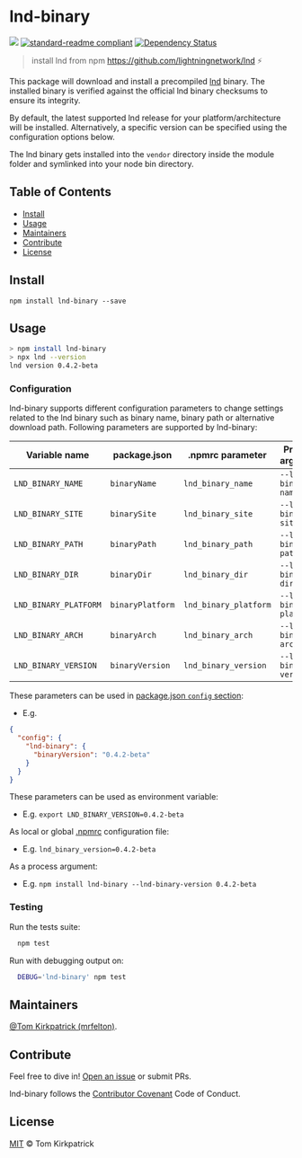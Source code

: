 # lnd-binary

[![](https://img.shields.io/badge/project-LND-blue.svg?style=flat-square)](https://github.com/lightningnetwork/lnd)
[![standard-readme compliant](https://img.shields.io/badge/standard--readme-OK-green.svg?style=flat-square)](https://github.com/RichardLitt/standard-readme)
[![Dependency Status](https://david-dm.org/mrfelton/lnd-binary.svg?style=flat-square)](https://david-dm.org/mrfelton/lnd-binary)

> install lnd from npm https://github.com/lightningnetwork/lnd ⚡️

This package will download and install a precompiled [lnd](https://github.com/lightningnetwork/lnd) binary. The installed binary is verified against the official lnd binary checksums to ensure its integrity.

By default, the latest supported lnd release for your platform/architecture will be installed. Alternatively, a specific version can be specified using the configuration options below.

The lnd binary gets installed into the `vendor` directory inside the module folder and symlinked into your node bin directory.

## Table of Contents

- [Install](#install)
- [Usage](#usage)
- [Maintainers](#maintainers)
- [Contribute](#contribute)
- [License](#license)

## Install

```
npm install lnd-binary --save
```

## Usage

```sh
> npm install lnd-binary
> npx lnd --version
lnd version 0.4.2-beta
```

### Configuration

lnd-binary supports different configuration parameters to change settings related to the lnd binary such as binary name, binary path or alternative download path. Following parameters are supported by lnd-binary:

| Variable name         | package.json     | .npmrc parameter      | Process argument        | Value                              |
| --------------------- | ---------------- | --------------------- | ----------------------- | ---------------------------------- |
| `LND_BINARY_NAME`     | `binaryName`     | `lnd_binary_name`     | `--lnd-binary-name`     | String                             |
| `LND_BINARY_SITE`     | `binarySite`     | `lnd_binary_site`     | `--lnd-binary-site`     | URL                                |
| `LND_BINARY_PATH`     | `binaryPath`     | `lnd_binary_path`     | `--lnd-binary-path`     | Path                               |
| `LND_BINARY_DIR`      | `binaryDir`      | `lnd_binary_dir`      | `--lnd-binary-dir`      | Path                               |
| `LND_BINARY_PLATFORM` | `binaryPlatform` | `lnd_binary_platform` | `--lnd-binary-platform` | [Platform](src/lib/support.js)     |
| `LND_BINARY_ARCH`     | `binaryArch`     | `lnd_binary_arch`     | `--lnd-binary-arch`     | [Architecture](src/lib/support.js) |
| `LND_BINARY_VERSION`  | `binaryVersion`  | `lnd_binary_version`  | `--lnd-binary-version`  | [Version](src/lib/support.js)      |

These parameters can be used in [package.json `config` section](https://docs.npmjs.com/files/package.json#config):

- E.g.

```json
{
  "config": {
    "lnd-binary": {
      "binaryVersion": "0.4.2-beta"
    }
  }
}
```

These parameters can be used as environment variable:

- E.g. `export LND_BINARY_VERSION=0.4.2-beta`

As local or global [.npmrc](https://docs.npmjs.com/misc/config) configuration file:

- E.g. `lnd_binary_version=0.4.2-beta`

As a process argument:

- E.g. `npm install lnd-binary --lnd-binary-version 0.4.2-beta`

### Testing

Run the tests suite:

```bash
  npm test
```

Run with debugging output on:

```bash
  DEBUG='lnd-binary' npm test
```

## Maintainers

[@Tom Kirkpatrick (mrfelton)](https://github.com/mrfelton).

## Contribute

Feel free to dive in! [Open an issue](https://github.com/mrfelton/lnd-binary/issues/new) or submit PRs.

lnd-binary follows the [Contributor Covenant](http://contributor-covenant.org/version/1/3/0/) Code of Conduct.

## License

[MIT](LICENSE) © Tom Kirkpatrick
